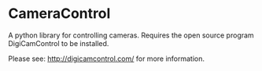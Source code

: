 # CameraControl
A python library for controlling cameras.  Requires the open source program DigiCamControl to be installed.

Please see: http://digicamcontrol.com/ for more information.
